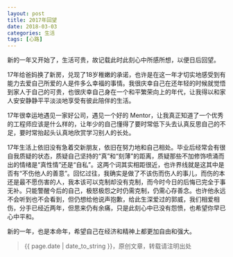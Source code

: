 ```yaml
---
layout: post
title: 2017年回望
date: 2018-03-03
categories: 生活
tags: [心路]
---
```


新的一年又开始了，生活可贵，故记载此时此刻心中所感所想，以便日后回望。

17年给爸妈换了新房，兑现了18岁稚嫩的承诺，也许是在这一年才切实地感受到有能力去爱自己所爱的人是件多么幸福的事情。我很庆幸自己在还年轻的时候就觉悟到家人于自己的可贵，也很庆幸自己身在一个和平繁荣向上的年代，让我得以和家人安安静静平平淡淡地享受有彼此陪伴的生活。

17年很幸运地遇见一家好公司，遇见一个好的 Mentor，让我真正知道了一个优秀的工程师应该是什么样的，让年少的自己懂得了要时常低下头去认真反思自己的不足，要时常抬起头认真地欣赏学习别人的长处。

17年生活上依旧没有急着交新朋友，依旧在努力地和自己相处。毕业后经常会有很自我质疑的状态，质疑自己坚持的“真”和“刻薄”的距离，质疑那些不加修饰喷涌而出的情绪是“真性情”还是“自私”。这两个词其实相距很近，也许界线就是这其中是否有“不伤他人的善意”。回忆过往，我确实是做了不该伤而伤人的事儿，而伤的本还是最不愿伤害的人，我本该可以克制却没有克制，而今时今日的后悔已完全于事无补。只能警醒今后的自己，极怒极怨之时仍需克制，仍需心存善念。也许他永远不会听到也不会看到，但仍想给他说声抱歉，给此生深爱过的郭威，我们相爱相伤，分手已经近两年，但思来仍有余痛，只是此刻心中已没有怨愤，也希望你早已心中平和。

新的一年，也是本命年，希望自己在经济和精神上都更加自由和强大。

> {{ page.date | date_to_string }}，原创文章，转载请注明出处